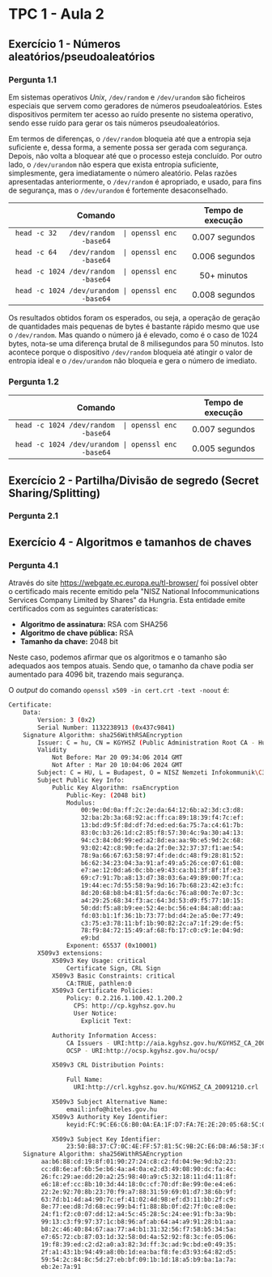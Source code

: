 # TPC 1 - Aula 2

## Exercício 1 - Números aleatórios/pseudoaleatórios

### Pergunta 1.1

  Em sistemas operativos *Unix*, ```/dev/random``` e ```/dev/urandom``` são ficheiros especiais que servem como geradores de números pseudoaleatórios. Estes dispositivos permitem ter acesso ao ruído presente no sistema operativo, sendo esse ruído para gerar os tais números pseudoaleatórios.

  Em termos de diferenças, o ```/dev/random``` bloqueia até que a entropia seja suficiente e, dessa forma, a semente possa ser gerada com segurança. Depois, não volta a bloquear até que o processo esteja concluído. Por outro lado, o ```/dev/urandom``` não espera que exista entropia suficiente, simplesmente, gera imediatamente o número aleatório. Pelas razões apresentadas anteriormente, o ```/dev/random``` é apropriado, e usado, para fins de segurança, mas o ```/dev/urandom``` é fortemente desaconselhado.

|                         Comando                        | Tempo de execução |
| :----------------------------------------------------: | :----------------:|
| ```head -c 32   /dev/random  \| openssl enc -base64``` | 0.007 segundos    |
| ```head -c 64   /dev/random  \| openssl enc -base64``` | 0.006 segundos    |
| ```head -c 1024 /dev/random  \| openssl enc -base64``` | 50+ minutos       |
| ```head -c 1024 /dev/urandom \| openssl enc -base64``` | 0.008 segundos    |

Os resultados obtidos foram os esperados, ou seja, a operação de geração de quantidades mais pequenas de bytes é bastante rápido mesmo que use o ```/dev/random```. Mas quando o número já é elevado, como é o caso de 1024 bytes, nota-se uma diferença brutal de 8 milisegundos para 50 minutos. Isto acontece porque o dispositivo ```/dev/random``` bloqueia até atingir o valor de entropia ideal e o ```/dev/urandom``` não bloqueia e gera o número de imediato.

### Pergunta 1.2


|                         Comando                        | Tempo de execução |
| :----------------------------------------------------: | :----------------:|
| ```head -c 1024 /dev/random  \| openssl enc -base64``` | 0.007 segundos    |
| ```head -c 1024 /dev/urandom \| openssl enc -base64``` | 0.005 segundos    |

## Exercício 2 - Partilha/Divisão de segredo (Secret Sharing/Splitting)

### Pergunta 2.1

## Exercício 4 - Algoritmos e tamanhos de chaves

### Pergunta 4.1

Através do site https://webgate.ec.europa.eu/tl-browser/ foi possível obter o certificado mais recente emitido pela "NISZ National Infocommunications Services Company Limited by Shares" da Hungria. Esta entidade emite certificados com as seguintes caraterísticas:

* **Algoritmo de assinatura:** RSA com SHA256
* **Algoritmo de chave pública:** RSA
* **Tamanho da chave:** 2048 bit

Neste caso, podemos afirmar que os algoritmos e o tamanho são adequados aos tempos atuais. Sendo que, o tamanho da chave podia ser aumentado para 4096 bit, trazendo mais segurança.

O *output* do comando ```openssl x509 -in cert.crt -text -noout``` é:

```bash
Certificate:
    Data:
        Version: 3 (0x2)
        Serial Number: 1132238913 (0x437c9841)
    Signature Algorithm: sha256WithRSAEncryption
        Issuer: C = hu, CN = KGYHSZ (Public Administration Root CA - Hungary)
        Validity
            Not Before: Mar 20 09:34:06 2014 GMT
            Not After : Mar 20 10:04:06 2024 GMT
        Subject: C = HU, L = Budapest, O = NISZ Nemzeti Infokommunik\C3\A1ci\C3\B3s Szolg\C3\A1ltat\C3\B3 Zrt., CN = Min\C5\91s\C3\ADtett K\C3\B6zigazgat\C3\A1si Tan\C3\BAs\C3\ADtv\C3\A1nykiad\C3\B3 - GOV CA
        Subject Public Key Info:
            Public Key Algorithm: rsaEncryption
                Public-Key: (2048 bit)
                Modulus:
                    00:9e:0d:0a:ff:2c:2e:da:64:12:6b:a2:3d:c3:d8:
                    32:ba:2b:3a:68:92:ac:ff:ca:89:18:39:f4:7c:ef:
                    13:bd:d9:5f:8d:df:7d:ed:ed:6a:75:7a:c4:61:7b:
                    83:0c:b3:26:1d:c2:85:f8:57:30:4c:9a:30:a4:13:
                    94:c3:84:0d:99:ed:a2:8d:ea:aa:9b:e5:9d:2c:68:
                    93:02:42:c8:90:fe:da:2f:0e:32:37:37:f1:ae:54:
                    78:9a:66:67:63:58:97:4f:de:dc:48:f9:28:81:52:
                    b6:62:34:23:04:3a:91:af:49:a5:26:ce:07:61:08:
                    e7:ae:12:0d:a6:0c:bb:e9:43:ca:b1:3f:8f:1f:e3:
                    69:c7:91:7b:a8:13:d7:38:03:6a:49:89:00:7f:ca:
                    19:44:ec:7d:55:58:9a:9d:16:7b:68:23:42:e3:fc:
                    8d:20:68:b8:b4:81:5f:da:6c:76:a8:00:7e:07:3c:
                    a4:29:25:68:34:f3:ac:64:3d:53:d9:f5:77:10:15:
                    50:dd:f5:a8:b9:ee:52:4e:bc:56:e4:84:a8:dd:aa:
                    fd:03:b1:1f:36:1b:73:77:bd:d4:2e:a5:0e:77:49:
                    c3:75:e3:78:11:bf:1b:90:82:2c:a7:1f:29:de:f5:
                    78:f9:84:72:15:49:af:68:fb:17:c0:c9:1e:04:9d:
                    e9:bd
                Exponent: 65537 (0x10001)
        X509v3 extensions:
            X509v3 Key Usage: critical
                Certificate Sign, CRL Sign
            X509v3 Basic Constraints: critical
                CA:TRUE, pathlen:0
            X509v3 Certificate Policies:
                Policy: 0.2.216.1.100.42.1.200.2
                  CPS: http://cp.kgyhsz.gov.hu
                  User Notice:
                    Explicit Text:

            Authority Information Access:
                CA Issuers - URI:http://aia.kgyhsz.gov.hu/KGYHSZ_CA_20091210.cer
                OCSP - URI:http://ocsp.kgyhsz.gov.hu/ocsp/

            X509v3 CRL Distribution Points:

                Full Name:
                  URI:http://crl.kgyhsz.gov.hu/KGYHSZ_CA_20091210.crl

            X509v3 Subject Alternative Name:
                email:info@hiteles.gov.hu
            X509v3 Authority Key Identifier:
                keyid:FC:9C:E6:C6:B0:0A:EA:1F:D7:FA:7E:2E:20:05:68:5C:07:4A:C2:E2

            X509v3 Subject Key Identifier:
                23:50:B8:37:C7:0C:4E:FF:57:81:5C:9B:2C:E6:D8:A6:58:3F:C0:D1
    Signature Algorithm: sha256WithRSAEncryption
         aa:b6:88:cd:19:8f:01:90:27:24:c8:c2:fd:04:9e:9d:b2:23:
         cc:d8:6e:af:6b:5e:b6:4a:a4:0a:e2:d3:49:08:90:dc:fa:4c:
         26:fc:29:ae:dd:20:a2:25:98:40:a9:c5:32:18:11:d4:11:8f:
         e6:18:ef:cc:8b:10:3d:44:18:0c:cf:70:df:8e:99:0e:e4:e6:
         22:2e:92:70:8b:23:70:f9:a7:88:31:59:69:01:d7:38:6b:9f:
         63:7d:b1:4d:a4:90:7c:ef:41:02:4d:98:ef:d3:11:bb:2f:c9:
         8e:77:ee:d8:7d:68:ec:99:b4:f1:88:8b:0f:d2:7f:0c:e8:0e:
         24:f1:f2:c0:07:dd:12:a4:5c:45:28:5c:24:ee:91:fb:3a:9b:
         99:13:c3:f9:97:37:1c:b8:96:af:ab:64:a4:a9:91:28:b1:aa:
         b8:2c:46:40:84:67:aa:77:a4:b1:31:32:56:f7:58:b5:34:5a:
         e7:65:72:cb:87:03:1d:32:58:0d:4a:52:92:f8:3c:fe:05:06:
         19:f8:39:ed:c2:d2:a0:a3:82:3d:ff:3c:ad:9c:bd:e0:49:35:
         2f:a1:43:1b:94:49:a8:0b:1d:ea:ba:f8:fe:d3:93:64:82:d5:
         59:54:2c:84:8c:5d:27:eb:bf:09:1b:1d:18:a5:b9:ba:1a:7a:
         eb:2e:7a:91
```

